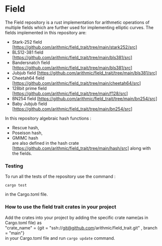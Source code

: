 # Field

The Field repository is a rust implementation for arithmetic operations of multiple fields which are further used for implementing elliptic curves. The fields implemented in this repository are:
* Stark-252 field [https://github.com/arithmic/field_trait/tree/main/stark252/src]
* BLS12-381 field [https://github.com/arithmic/field_trait/tree/main/bls381/src]
* Bandersnatch field [https://github.com/arithmic/field_trait/tree/main/bls381/src]
* Jubjub field [https://github.com/arithmic/field_trait/tree/main/bls381/src]
* Cheetah64 field [https://github.com/arithmic/field_trait/tree/main/cheetah64/src]
* 128bit prime field [https://github.com/arithmic/field_trait/tree/main/f128/src]
* BN254 field  [https://github.com/arithmic/field_trait/tree/main/bn254/src]
* Baby Jubjub field  [https://github.com/arithmic/field_trait/tree/main/bn254/src]


In this repository algebraic hash functions : 
* Rescue hash, 
* Poseison hash,
* GMIMC hash <br>
are also defined in the hash crate [https://github.com/arithmic/field_trait/tree/main/hash/src] along with the fields.

### Testing
To run all the tests of the repository use the command : 

```
cargo test

```
in the Cargo.toml file.

### How to use the field trait crates in your project
Add the crates into your project by adding the specific crate name(as in Cargo.toml file) as <br>
 "crate_name" = {git = "ssh://git@github.com/arithmic/field_trait.git" , branch = "main"} <br>
in your Cargo.toml file and run `cargo update` command.
